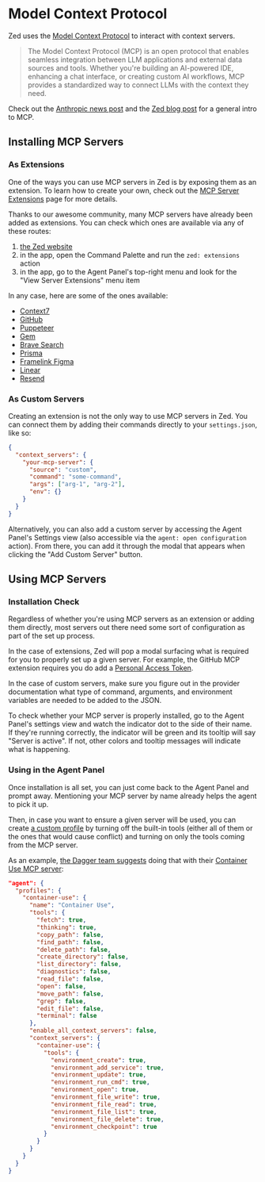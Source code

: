 # Model Context Protocol

Zed uses the [Model Context Protocol](https://modelcontextprotocol.io/) to interact with context servers.

> The Model Context Protocol (MCP) is an open protocol that enables seamless integration between LLM applications and external data sources and tools. Whether you're building an AI-powered IDE, enhancing a chat interface, or creating custom AI workflows, MCP provides a standardized way to connect LLMs with the context they need.

Check out the [Anthropic news post](https://www.anthropic.com/news/model-context-protocol) and the [Zed blog post](https://zed.dev/blog/mcp) for a general intro to MCP.

## Installing MCP Servers

### As Extensions

One of the ways you can use MCP servers in Zed is by exposing them as an extension.
To learn how to create your own, check out the [MCP Server Extensions](../extensions/mcp-extensions.md) page for more details.

Thanks to our awesome community, many MCP servers have already been added as extensions.
You can check which ones are available via any of these routes:

1. [the Zed website](https://zed.dev/extensions?filter=context-servers)
2. in the app, open the Command Palette and run the `zed: extensions` action
3. in the app, go to the Agent Panel's top-right menu and look for the "View Server Extensions" menu item

In any case, here are some of the ones available:

- [Context7](https://zed.dev/extensions/context7-mcp-server)
- [GitHub](https://zed.dev/extensions/github-mcp-server)
- [Puppeteer](https://zed.dev/extensions/puppeteer-mcp-server)
- [Gem](https://zed.dev/extensions/gem)
- [Brave Search](https://zed.dev/extensions/brave-search-mcp-server)
- [Prisma](https://github.com/aqrln/prisma-mcp-zed)
- [Framelink Figma](https://zed.dev/extensions/framelink-figma-mcp-server)
- [Linear](https://zed.dev/extensions/linear-mcp-server)
- [Resend](https://zed.dev/extensions/resend-mcp-server)

### As Custom Servers

Creating an extension is not the only way to use MCP servers in Zed.
You can connect them by adding their commands directly to your `settings.json`, like so:

```json
{
  "context_servers": {
    "your-mcp-server": {
      "source": "custom",
      "command": "some-command",
      "args": ["arg-1", "arg-2"],
      "env": {}
    }
  }
}
```

Alternatively, you can also add a custom server by accessing the Agent Panel's Settings view (also accessible via the `agent: open configuration` action).
From there, you can add it through the modal that appears when clicking the "Add Custom Server" button.

## Using MCP Servers

### Installation Check

Regardless of whether you're using MCP servers as an extension or adding them directly, most servers out there need some sort of configuration as part of the set up process.

In the case of extensions, Zed will pop a modal surfacing what is required for you to properly set up a given server.
For example, the GitHub MCP extension requires you do add a [Personal Access Token](https://docs.github.com/en/authentication/keeping-your-account-and-data-secure/managing-your-personal-access-tokens).

In the case of custom servers, make sure you figure out in the provider documentation what type of command, arguments, and environment variables are needed to be added to the JSON.

To check whether your MCP server is properly installed, go to the Agent Panel's settings view and watch the indicator dot to the side of their name.
If they're running correctly, the indicator will be green and its tooltip will say "Server is active".
If not, other colors and tooltip messages will indicate what is happening.

### Using in the Agent Panel

Once installation is all set, you can just come back to the Agent Panel and prompt away.
Mentioning your MCP server by name already helps the agent to pick it up.

Then, in case you want to ensure a given server will be used, you can create [a custom profile](./ai/agent-panel.md#custom-profiles) by turning off the built-in tools (either all of them or the ones that would cause conflict) and turning on only the tools coming from the MCP server.

As an example, [the Dagger team suggests](https://container-use.com/agent-integrations#add-container-use-agent-profile-optional) doing that with their [Container Use MCP server](https://zed.dev/extensions/container-use-mcp-server):

```json
"agent": {
  "profiles": {
    "container-use": {
      "name": "Container Use",
      "tools": {
        "fetch": true,
        "thinking": true,
        "copy_path": false,
        "find_path": false,
        "delete_path": false,
        "create_directory": false,
        "list_directory": false,
        "diagnostics": false,
        "read_file": false,
        "open": false,
        "move_path": false,
        "grep": false,
        "edit_file": false,
        "terminal": false
      },
      "enable_all_context_servers": false,
      "context_servers": {
        "container-use": {
          "tools": {
            "environment_create": true,
            "environment_add_service": true,
            "environment_update": true,
            "environment_run_cmd": true,
            "environment_open": true,
            "environment_file_write": true,
            "environment_file_read": true,
            "environment_file_list": true,
            "environment_file_delete": true,
            "environment_checkpoint": true
          }
        }
      }
    }
  }
}
```
